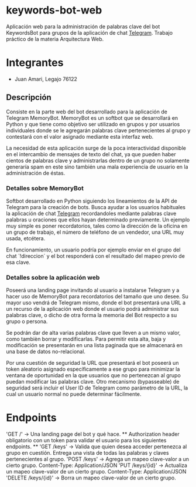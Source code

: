# keywords-bot-web
Aplicación web para la administración de palabras clave del bot KeywordsBot para grupos de la aplicación de chat [Telegram](http://telegram.org). Trabajo práctico de la materia Arquitectura Web.

# Integrantes
- Juan Amari, Legajo 76122

## Descripción
Consiste en la parte web del bot desarrollado para la aplicación de Telegram MemoryBot. MemoryBot es un softbot que se desarrollará en Python y que tiene como objetivo ser utilizado en grupos y por usuarios individuales donde se le agregarán palabras clave pertenecientes al grupo y contestará con el valor asignado mediante esta interfaz web.

La necesidad de esta aplicación surge de la poca interactividad disponible en el intercambio de mensajes de texto del chat, ya que pueden haber cientos de palabras clave y administrarlas dentro de un grupo no solamente generaría spam en este sino también una mala experiencia de usuario en la administración de éstas.

### Detalles sobre MemoryBot
Softbot desarrollado en Python siguiendo los lineamientos de la API de Telegram para la creación de bots. Busca ayudar a los usuarios habituales la aplicación de chat [Telegram](http://telegram.org) recordandoles mediante palabras clave palabras u oraciones que ellos hayan determinado previamente. Un ejemplo muy simple es poner recordatorios, tales como la dirección de la oficina en un grupo de trabajo, el número de teléfono de un vendedor, una URL muy usada, etcétera.

En funcionamiento, un usuario podría por ejemplo enviar en el grupo del chat ´!direccion´ y el bot responderá con el resultado del mapeo previo de esa clave.

### Detalles sobre la aplicación web
Poseerá una landing page invitando al usuario a instalarse Telegram y a hacer uso de MemoryBot para recordatorios del tamaño que uno desee. Su mayor uso vendrá de Telegram mismo, donde el bot presentará una URL a un recurso de la aplicación web donde el usuario podrá administrar sus palabras clave, o dicho de otra forma la memoria del Bot respecto a su grupo o persona.

Se podrán dar de alta varias palabras clave que lleven a un mismo valor, como tambièn borrar y modificarlas. Para permitir esta alta, baja y modificación se presentarán en una lista paginada que se almacenará en una base de datos no-relacional.

Por una cuestión de seguridad la URL que presentará el bot poseerá un token aleatorio asignado específicamente a ese grupo para minimizar la ventana de oportunidad en la que usuarios que no pertenezcan al grupo puedan modificar las palabras clave. Otro mecanismo (bypasseable) de seguridad será incluir el User ID de Telegram como parámetro de la URL, la cual un usuario normal no puede determinar fácilmente.

# Endpoints

'GET /' -> Una landing page del bot y qué hace.
** Authorization header obligatorio con un token para validar el usuario para los siguientes endpoints. **
'GET /keys' ->  Valida que quien desea acceder pertenezca al grupo en cuestión. Entrega una vista de todas las palabras y claves pertenecientes al grupo.
'POST /keys' -> Agrega un mapeo clave-valor a un cierto grupo.
Content-Type: Application/JSON
'PUT /keys/{id}' -> Actualiza un mapeo clave-valor de un cierto grupo.
Content-Type: Application/JSON
'DELETE /keys/{id}' -> Borra un mapeo clave-valor de un cierto grupo.
